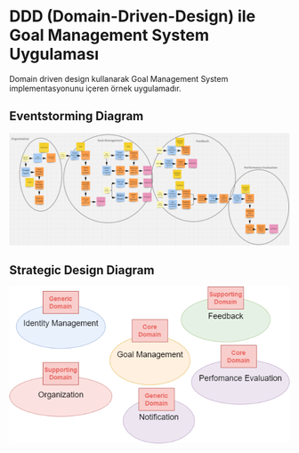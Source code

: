 # DDD (Domain-Driven-Design) ile Goal Management System Uygulaması
Domain driven design kullanarak Goal Management System implementasyonunu içeren örnek uygulamadır.

## Eventstorming Diagram
![Eventstorming Diagram](./eventstorming.png)

## Strategic Design Diagram
![Strategic Design Diagram](./StrategicDesign.png)

